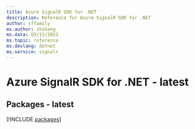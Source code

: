 ```yaml
---
title: Azure SignalR SDK for .NET
description: Reference for Azure SignalR SDK for .NET
author: sffamily
ms.author: zhshang
ms.data: 03/11/2023
ms.topic: reference
ms.devlang: dotnet
ms.service: signalr
---
```

# Azure SignalR SDK for .NET - latest
## Packages - latest
[!INCLUDE [packages](signalr-index.md)]